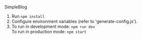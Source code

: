SimpleBlog

1. Run `npm install`
2. Configure environment variables (refer to 'generate-config.js').
3. To run in development mode: `npm run dev`  
   To run in production mode: `npm start`



